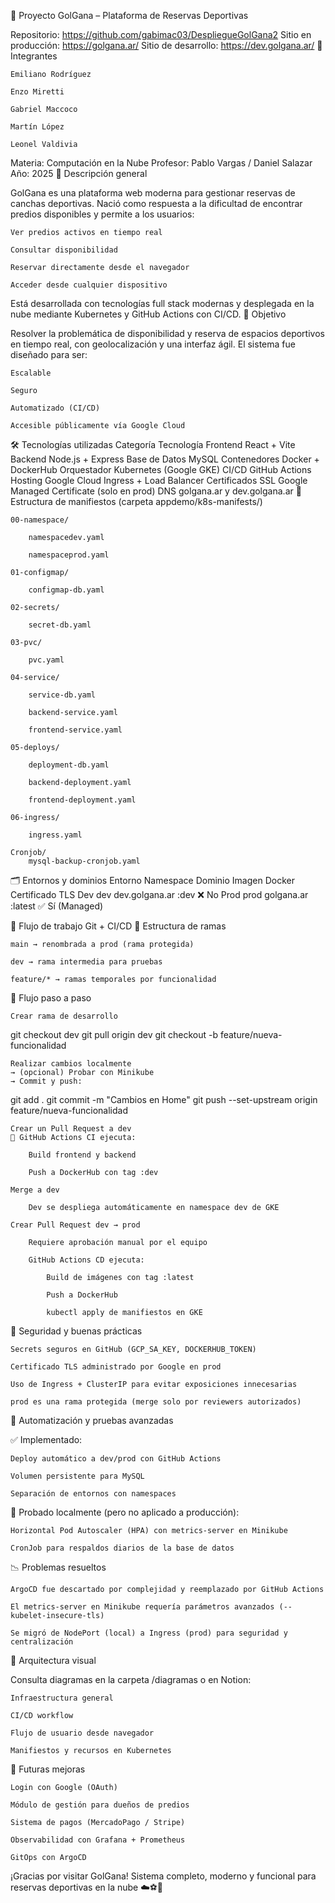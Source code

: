 🎯 Proyecto GolGana – Plataforma de Reservas Deportivas

Repositorio: https://github.com/gabimac03/DespliegueGolGana2
Sitio en producción: https://golgana.ar/
Sitio de desarrollo: https://dev.golgana.ar/
👥 Integrantes

    Emiliano Rodríguez

    Enzo Miretti

    Gabriel Maccoco

    Martín López

    Leonel Valdivia

Materia: Computación en la Nube
Profesor: Pablo Vargas / Daniel Salazar
Año: 2025
🚀 Descripción general

GolGana es una plataforma web moderna para gestionar reservas de canchas deportivas. Nació como respuesta a la dificultad de encontrar predios disponibles y permite a los usuarios:

    Ver predios activos en tiempo real

    Consultar disponibilidad

    Reservar directamente desde el navegador

    Acceder desde cualquier dispositivo

Está desarrollada con tecnologías full stack modernas y desplegada en la nube mediante Kubernetes y GitHub Actions con CI/CD.
🎯 Objetivo

Resolver la problemática de disponibilidad y reserva de espacios deportivos en tiempo real, con geolocalización y una interfaz ágil.
El sistema fue diseñado para ser:

    Escalable

    Seguro

    Automatizado (CI/CD)

    Accesible públicamente vía Google Cloud

🛠️ Tecnologías utilizadas
Categoría	Tecnología
Frontend	React + Vite
Backend	Node.js + Express
Base de Datos	MySQL
Contenedores	Docker + DockerHub
Orquestador	Kubernetes (Google GKE)
CI/CD	GitHub Actions
Hosting	Google Cloud Ingress + Load Balancer
Certificados SSL	Google Managed Certificate (solo en prod)
DNS	golgana.ar y dev.golgana.ar
📁 Estructura de manifiestos (carpeta appdemo/k8s-manifests/)

    00-namespace/

        namespacedev.yaml

        namespaceprod.yaml

    01-configmap/

        configmap-db.yaml

    02-secrets/

        secret-db.yaml

    03-pvc/

        pvc.yaml

    04-service/

        service-db.yaml

        backend-service.yaml

        frontend-service.yaml

    05-deploys/

        deployment-db.yaml

        backend-deployment.yaml

        frontend-deployment.yaml

    06-ingress/

        ingress.yaml

    Cronjob/
        mysql-backup-cronjob.yaml

🗂️ Entornos y dominios
Entorno	Namespace	Dominio	Imagen Docker	Certificado TLS
Dev	dev	dev.golgana.ar	:dev	❌ No
Prod	prod	golgana.ar	:latest	✅ Sí (Managed)


🔁 Flujo de trabajo Git + CI/CD
🧱 Estructura de ramas

    main → renombrada a prod (rama protegida)

    dev → rama intermedia para pruebas

    feature/* → ramas temporales por funcionalidad

🔁 Flujo paso a paso

    Crear rama de desarrollo

git checkout dev
git pull origin dev
git checkout -b feature/nueva-funcionalidad

    Realizar cambios localmente
    → (opcional) Probar con Minikube
    → Commit y push:

git add .
git commit -m "Cambios en Home"
git push --set-upstream origin feature/nueva-funcionalidad

    Crear un Pull Request a dev
    🔄 GitHub Actions CI ejecuta:

        Build frontend y backend

        Push a DockerHub con tag :dev

    Merge a dev

        Dev se despliega automáticamente en namespace dev de GKE

    Crear Pull Request dev → prod

        Requiere aprobación manual por el equipo

        GitHub Actions CD ejecuta:

            Build de imágenes con tag :latest

            Push a DockerHub

            kubectl apply de manifiestos en GKE

🔐 Seguridad y buenas prácticas

    Secrets seguros en GitHub (GCP_SA_KEY, DOCKERHUB_TOKEN)

    Certificado TLS administrado por Google en prod

    Uso de Ingress + ClusterIP para evitar exposiciones innecesarias

    prod es una rama protegida (merge solo por reviewers autorizados)

🔄 Automatización y pruebas avanzadas

✅ Implementado:

    Deploy automático a dev/prod con GitHub Actions

    Volumen persistente para MySQL

    Separación de entornos con namespaces

🧪 Probado localmente (pero no aplicado a producción):

    Horizontal Pod Autoscaler (HPA) con metrics-server en Minikube

    CronJob para respaldos diarios de la base de datos

📉 Problemas resueltos

    ArgoCD fue descartado por complejidad y reemplazado por GitHub Actions

    El metrics-server en Minikube requería parámetros avanzados (--kubelet-insecure-tls)

    Se migró de NodePort (local) a Ingress (prod) para seguridad y centralización

🧩 Arquitectura visual

Consulta diagramas en la carpeta /diagramas o en Notion:

    Infraestructura general

    CI/CD workflow

    Flujo de usuario desde navegador

    Manifiestos y recursos en Kubernetes

🔭 Futuras mejoras

    Login con Google (OAuth)

    Módulo de gestión para dueños de predios

    Sistema de pagos (MercadoPago / Stripe)

    Observabilidad con Grafana + Prometheus

    GitOps con ArgoCD

¡Gracias por visitar GolGana!
Sistema completo, moderno y funcional para reservas deportivas en la nube ☁️⚽🏐
